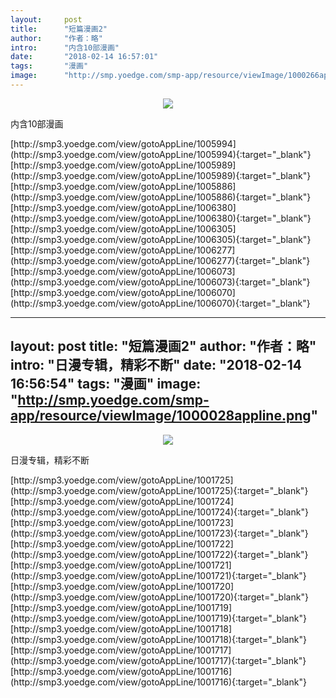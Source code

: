 ```yaml
---
layout:     post
title:      "短篇漫画2"
author:     "作者：略"
intro:      "内含10部漫画"
date:       "2018-02-14 16:57:01"
tags:       "漫画"
image:      "http://smp.yoedge.com/smp-app/resource/viewImage/1000266appline.png"
---
```

<div style="text-align: center">
<p><img src="http://smp.yoedge.com/smp-app/resource/viewImage/1000266appline.png"/></p>
</div>
<p class="post-meta">
<span>内含10部漫画</span>
</p>
[http://smp3.yoedge.com/view/gotoAppLine/1005994](http://smp3.yoedge.com/view/gotoAppLine/1005994){:target="_blank"}
[http://smp3.yoedge.com/view/gotoAppLine/1005989](http://smp3.yoedge.com/view/gotoAppLine/1005989){:target="_blank"}
[http://smp3.yoedge.com/view/gotoAppLine/1005886](http://smp3.yoedge.com/view/gotoAppLine/1005886){:target="_blank"}
[http://smp3.yoedge.com/view/gotoAppLine/1006380](http://smp3.yoedge.com/view/gotoAppLine/1006380){:target="_blank"}
[http://smp3.yoedge.com/view/gotoAppLine/1006305](http://smp3.yoedge.com/view/gotoAppLine/1006305){:target="_blank"}
[http://smp3.yoedge.com/view/gotoAppLine/1006277](http://smp3.yoedge.com/view/gotoAppLine/1006277){:target="_blank"}
[http://smp3.yoedge.com/view/gotoAppLine/1006073](http://smp3.yoedge.com/view/gotoAppLine/1006073){:target="_blank"}
[http://smp3.yoedge.com/view/gotoAppLine/1006070](http://smp3.yoedge.com/view/gotoAppLine/1006070){:target="_blank"}


---
layout:     post
title:      "短篇漫画2"
author:     "作者：略"
intro:      "日漫专辑，精彩不断"
date:       "2018-02-14 16:56:54"
tags:       "漫画"
image:      "http://smp.yoedge.com/smp-app/resource/viewImage/1000028appline.png"
---
<div style="text-align: center">
<p><img src="http://smp.yoedge.com/smp-app/resource/viewImage/1000028appline.png"/></p>
</div>
<p class="post-meta">
<span>日漫专辑，精彩不断</span>
</p>
[http://smp3.yoedge.com/view/gotoAppLine/1001725](http://smp3.yoedge.com/view/gotoAppLine/1001725){:target="_blank"}
[http://smp3.yoedge.com/view/gotoAppLine/1001724](http://smp3.yoedge.com/view/gotoAppLine/1001724){:target="_blank"}
[http://smp3.yoedge.com/view/gotoAppLine/1001723](http://smp3.yoedge.com/view/gotoAppLine/1001723){:target="_blank"}
[http://smp3.yoedge.com/view/gotoAppLine/1001722](http://smp3.yoedge.com/view/gotoAppLine/1001722){:target="_blank"}
[http://smp3.yoedge.com/view/gotoAppLine/1001721](http://smp3.yoedge.com/view/gotoAppLine/1001721){:target="_blank"}
[http://smp3.yoedge.com/view/gotoAppLine/1001720](http://smp3.yoedge.com/view/gotoAppLine/1001720){:target="_blank"}
[http://smp3.yoedge.com/view/gotoAppLine/1001719](http://smp3.yoedge.com/view/gotoAppLine/1001719){:target="_blank"}
[http://smp3.yoedge.com/view/gotoAppLine/1001718](http://smp3.yoedge.com/view/gotoAppLine/1001718){:target="_blank"}
[http://smp3.yoedge.com/view/gotoAppLine/1001717](http://smp3.yoedge.com/view/gotoAppLine/1001717){:target="_blank"}
[http://smp3.yoedge.com/view/gotoAppLine/1001716](http://smp3.yoedge.com/view/gotoAppLine/1001716){:target="_blank"}


